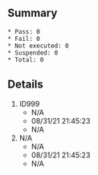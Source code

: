 ## Summary
	* Pass: 0
	* Fail: 0
	* Not executed: 0
	* Suspended: 0
	* Total: 0
## Details
1. ID999
	* N/A
	* 08/31/21 21:45:23
	* N/A
2. N/A
	* N/A
	* 08/31/21 21:45:23
	* N/A
